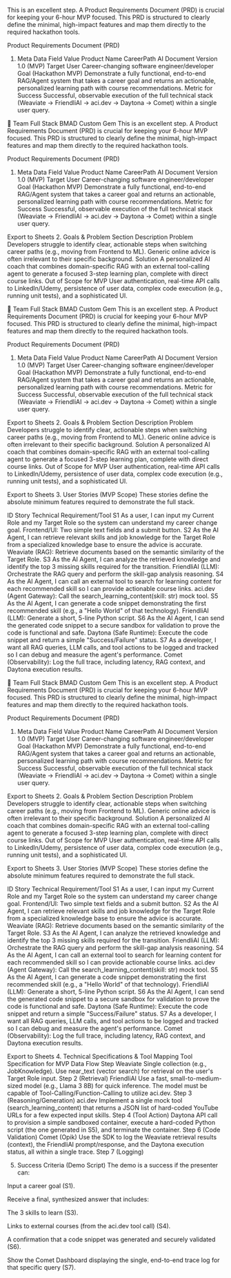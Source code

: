 This is an excellent step. A Product Requirements Document (PRD) is crucial for keeping your 6-hour MVP focused. This PRD is structured to clearly define the minimal, high-impact features and map them directly to the required hackathon tools.

Product Requirements Document (PRD)

1. Meta Data
   Field Value
   Product Name CareerPath AI
   Document Version 1.0 (MVP)
   Target User Career-changing software engineer/developer
   Goal (Hackathon MVP) Demonstrate a fully functional, end-to-end RAG/Agent system that takes a career goal and returns an actionable, personalized learning path with course recommendations.
   Metric for Success Successful, observable execution of the full technical stack (Weaviate → FriendliAI → aci.dev → Daytona → Comet) within a single user query.

🤖 Team Full Stack BMAD
Custom Gem
This is an excellent step. A Product Requirements Document (PRD) is crucial for keeping your 6-hour MVP focused. This PRD is structured to clearly define the minimal, high-impact features and map them directly to the required hackathon tools.

Product Requirements Document (PRD)

1. Meta Data
   Field Value
   Product Name CareerPath AI
   Document Version 1.0 (MVP)
   Target User Career-changing software engineer/developer
   Goal (Hackathon MVP) Demonstrate a fully functional, end-to-end RAG/Agent system that takes a career goal and returns an actionable, personalized learning path with course recommendations.
   Metric for Success Successful, observable execution of the full technical stack (Weaviate → FriendliAI → aci.dev → Daytona → Comet) within a single user query.

Export to Sheets 2. Goals & Problem
Section Description
Problem Developers struggle to identify clear, actionable steps when switching career paths (e.g., moving from Frontend to ML). Generic online advice is often irrelevant to their specific background.
Solution A personalized AI coach that combines domain-specific RAG with an external tool-calling agent to generate a focused 3-step learning plan, complete with direct course links.
Out of Scope for MVP User authentication, real-time API calls to LinkedIn/Udemy, persistence of user data, complex code execution (e.g., running unit tests), and a sophisticated UI.

🤖 Team Full Stack BMAD
Custom Gem
This is an excellent step. A Product Requirements Document (PRD) is crucial for keeping your 6-hour MVP focused. This PRD is structured to clearly define the minimal, high-impact features and map them directly to the required hackathon tools.

Product Requirements Document (PRD)

1. Meta Data
   Field Value
   Product Name CareerPath AI
   Document Version 1.0 (MVP)
   Target User Career-changing software engineer/developer
   Goal (Hackathon MVP) Demonstrate a fully functional, end-to-end RAG/Agent system that takes a career goal and returns an actionable, personalized learning path with course recommendations.
   Metric for Success Successful, observable execution of the full technical stack (Weaviate → FriendliAI → aci.dev → Daytona → Comet) within a single user query.

Export to Sheets 2. Goals & Problem
Section Description
Problem Developers struggle to identify clear, actionable steps when switching career paths (e.g., moving from Frontend to ML). Generic online advice is often irrelevant to their specific background.
Solution A personalized AI coach that combines domain-specific RAG with an external tool-calling agent to generate a focused 3-step learning plan, complete with direct course links.
Out of Scope for MVP User authentication, real-time API calls to LinkedIn/Udemy, persistence of user data, complex code execution (e.g., running unit tests), and a sophisticated UI.

Export to Sheets 3. User Stories (MVP Scope)
These stories define the absolute minimum features required to demonstrate the full stack.

ID Story Technical Requirement/Tool
S1 As a user, I can input my Current Role and my Target Role so the system can understand my career change goal. Frontend/UI: Two simple text fields and a submit button.
S2 As the AI Agent, I can retrieve relevant skills and job knowledge for the Target Role from a specialized knowledge base to ensure the advice is accurate. Weaviate (RAG): Retrieve documents based on the semantic similarity of the Target Role.
S3 As the AI Agent, I can analyze the retrieved knowledge and identify the top 3 missing skills required for the transition. FriendliAI (LLM): Orchestrate the RAG query and perform the skill-gap analysis reasoning.
S4 As the AI Agent, I can call an external tool to search for learning content for each recommended skill so I can provide actionable course links. aci.dev (Agent Gateway): Call the search_learning_content(skill: str) mock tool.
S5 As the AI Agent, I can generate a code snippet demonstrating the first recommended skill (e.g., a "Hello World" of that technology). FriendliAI (LLM): Generate a short, 5-line Python script.
S6 As the AI Agent, I can send the generated code snippet to a secure sandbox for validation to prove the code is functional and safe. Daytona (Safe Runtime): Execute the code snippet and return a simple "Success/Failure" status.
S7 As a developer, I want all RAG queries, LLM calls, and tool actions to be logged and tracked so I can debug and measure the agent's performance. Comet (Observability): Log the full trace, including latency, RAG context, and Daytona execution results.

🤖 Team Full Stack BMAD
Custom Gem
This is an excellent step. A Product Requirements Document (PRD) is crucial for keeping your 6-hour MVP focused. This PRD is structured to clearly define the minimal, high-impact features and map them directly to the required hackathon tools.

Product Requirements Document (PRD)

1. Meta Data
   Field Value
   Product Name CareerPath AI
   Document Version 1.0 (MVP)
   Target User Career-changing software engineer/developer
   Goal (Hackathon MVP) Demonstrate a fully functional, end-to-end RAG/Agent system that takes a career goal and returns an actionable, personalized learning path with course recommendations.
   Metric for Success Successful, observable execution of the full technical stack (Weaviate → FriendliAI → aci.dev → Daytona → Comet) within a single user query.

Export to Sheets 2. Goals & Problem
Section Description
Problem Developers struggle to identify clear, actionable steps when switching career paths (e.g., moving from Frontend to ML). Generic online advice is often irrelevant to their specific background.
Solution A personalized AI coach that combines domain-specific RAG with an external tool-calling agent to generate a focused 3-step learning plan, complete with direct course links.
Out of Scope for MVP User authentication, real-time API calls to LinkedIn/Udemy, persistence of user data, complex code execution (e.g., running unit tests), and a sophisticated UI.

Export to Sheets 3. User Stories (MVP Scope)
These stories define the absolute minimum features required to demonstrate the full stack.

ID Story Technical Requirement/Tool
S1 As a user, I can input my Current Role and my Target Role so the system can understand my career change goal. Frontend/UI: Two simple text fields and a submit button.
S2 As the AI Agent, I can retrieve relevant skills and job knowledge for the Target Role from a specialized knowledge base to ensure the advice is accurate. Weaviate (RAG): Retrieve documents based on the semantic similarity of the Target Role.
S3 As the AI Agent, I can analyze the retrieved knowledge and identify the top 3 missing skills required for the transition. FriendliAI (LLM): Orchestrate the RAG query and perform the skill-gap analysis reasoning.
S4 As the AI Agent, I can call an external tool to search for learning content for each recommended skill so I can provide actionable course links. aci.dev (Agent Gateway): Call the search_learning_content(skill: str) mock tool.
S5 As the AI Agent, I can generate a code snippet demonstrating the first recommended skill (e.g., a "Hello World" of that technology). FriendliAI (LLM): Generate a short, 5-line Python script.
S6 As the AI Agent, I can send the generated code snippet to a secure sandbox for validation to prove the code is functional and safe. Daytona (Safe Runtime): Execute the code snippet and return a simple "Success/Failure" status.
S7 As a developer, I want all RAG queries, LLM calls, and tool actions to be logged and tracked so I can debug and measure the agent's performance. Comet (Observability): Log the full trace, including latency, RAG context, and Daytona execution results.

Export to Sheets 4. Technical Specifications & Tool Mapping
Tool Specification for MVP Data Flow Step
Weaviate Single collection (e.g., JobKnowledge). Use near_text (vector search) for retrieval on the user's Target Role input. Step 2 (Retrieval)
FriendliAI Use a fast, small-to-medium-sized model (e.g., Llama 3 8B) for quick inference. The model must be capable of Tool-Calling/Function-Calling to utilize aci.dev. Step 3 (Reasoning/Generation)
aci.dev Implement a single mock tool (search_learning_content) that returns a JSON list of hard-coded YouTube URLs for a few expected input skills. Step 4 (Tool Action)
Daytona API call to provision a simple sandboxed container, execute a hard-coded Python script (the one generated in S5), and terminate the container. Step 6 (Code Validation)
Comet (Opik) Use the SDK to log the Weaviate retrieval results (context), the FriendliAI prompt/response, and the Daytona execution status, all within a single trace. Step 7 (Logging)

5. Success Criteria (Demo Script)
   The demo is a success if the presenter can:

Input a career goal (S1).

Receive a final, synthesized answer that includes:

The 3 skills to learn (S3).

Links to external courses (from the aci.dev tool call) (S4).

A confirmation that a code snippet was generated and securely validated (S6).

Show the Comet Dashboard displaying the single, end-to-end trace log for that specific query (S7).

